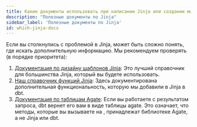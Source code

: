 ```yaml
---
title: Какие документы использовать при написании Jinja или создании макроса?
description: "Полезные документы по Jinja"
sidebar_label: 'Полезные документы по Jinja'
id: which-jinja-docs
---
```


Если вы столкнулись с проблемой в Jinja, может быть сложно понять, где искать дополнительную информацию. Мы рекомендуем проверять (в порядке приоритета):

1. [Документация по дизайну шаблонов Jinja](https://jinja.palletsprojects.com/page/templates/): Это лучший справочник для большинства Jinja, который вы будете использовать.
2. [Наш справочник функций Jinja](/reference/dbt-jinja-functions): Здесь документирована дополнительная функциональность, которую мы добавили в Jinja в dbt.
3. [Документация по таблицам Agate](https://agate.readthedocs.io/page/api/table.html): Если вы работаете с результатом запроса, dbt вернет его вам в виде таблицы agate. Это означает, что методы, которые вы вызываете на <Term id="table" />, принадлежат библиотеке Agate, а не Jinja или dbt.